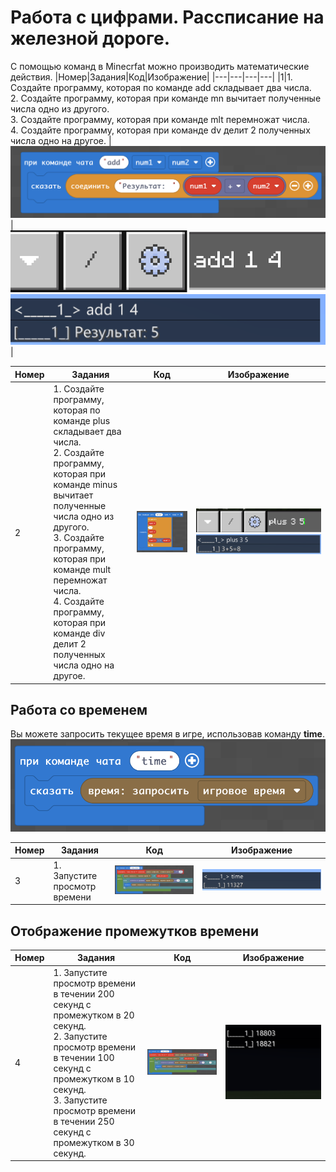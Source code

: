 # Работа с цифрами. Рассписание на железной дороге.
С помощью команд в Minecrfat можно производить математические действия.
|Номер|Задания|Код|Изображение|
|---|---|---|---|
|1|1. Создайте программу, которая по команде add складывает два числа. <br> 2. Создайте программу, которая при команде mn вычитает полученные числа одно из другого.<br>3. Создайте программу, которая при команде mlt перемножат числа. <br> 4. Создайте программу, которая при команде dv делит 2 полученных числа одно на другое. |<img src = "img/add01.png">|<img src = "img/add03.png"> <img src = "img/add02.png">|

|Номер|Задания|Код|Изображение|
|---|---|---|---|
|2|1. Создайте программу, которая по команде plus складывает два числа. <br> 2. Создайте программу, которая при команде minus вычитает полученные числа одно из другого.<br>3. Создайте программу, которая при команде mult перемножат числа. <br> 4. Создайте программу, которая при команде div делит 2 полученных числа одно на другое. |<img src = "img/plus01.png">|<img src = "img/plus02.png"> <img src = "img/plus03.png">|

## Работа со временем
Вы можете запросить текущее время в игре, использовав команду **time**.
<img src = "img/time01.png">


|Номер|Задания|Код|Изображение|
|---|---|---|---|
|3|1. Запустите просмотр времени|<img src = "img/time06.png">|<img src = "img/time02.png">|

## Отображение промежутков времени

|Номер|Задания|Код|Изображение|
|---|---|---|---|
|4|1. Запустите просмотр времени в течении 200 секунд с промежутком в 20 секунд. <br> 2. Запустите просмотр времени в течении 100 секунд с промежутком в 10 секунд.<br> 3. Запустите просмотр времени в течении 250 секунд с промежутком в 30 секунд.|<img src = "img/time06.png">|<img src = "img/time04.png">|

